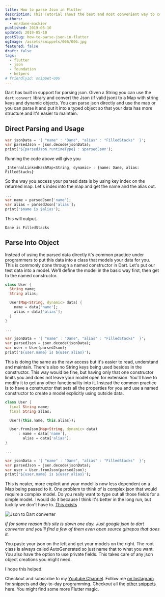 ```yaml
---
title: How to parse Json in Flutter
description: This Tutorial shows the best and most convenient way to convert json in Flutter.
authors:
  - en/dane-mackier
published: 2019-05-10
updated: 2019-05-10
postSlug: how-to-parse-json-in-flutter
ogImage: /assets/snippets/006/006.jpg
featured: false
draft: false
tags:
  - flutter
  - json
  - foundation
  - helpers
# friendlyId: snippet-006
---
```


Dart has built in support for parsing json. Given a String you can use the `dart:convert` library and convert the Json (if valid json) to a Map with string keys and dynamic objects. You can parse json directly and use the map or you can parse it and put it into a typed object so that your data has more structure and it's easier to maintain.

## Direct Parsing and Usage

```dart
var jsonData = '{ "name" : "Dane", "alias" : "FilledStacks"  }';
var parsedJson = json.decode(jsonData);
print('${parsedJson.runtimeType} : $parsedJson');
```

Running the code above will give you

```
_InternalLinkedHashMap<String, dynamic> : {name: Dane, alias: FilledStacks}
```

So the way you access your parsed data is by using key index on the returned map. Let's index into the map and get the name and the alias out.

```dart
...
var name = parsedJson['name'];
var alias = parsedJson['alias'];
print('$name is $alias');
```

This will output.

```
Dane is FilledStacks
```

## Parse Into Object

Instead of using the parsed data directly it's common practice under programmers to put this data into a class that models your data for you. This is commonly done through a named constructor in Dart. Let's put our test data into a model. We'll define the model in the basic way first, then get to the named constructor.

```dart
class User {
  String name;
  String alias;

  User(Map<String, dynamic> data) {
    name = data['name'];
    alias = data['alias'];
  }
}

...

var jsonData = '{ "name" : "Dane", "alias" : "FilledStacks"  }';
var parsedJson = json.decode(jsonData);
var user = User(parsedJson);
print('${user.name} is ${user.alias}');

```

This is doing the same as the raw access but it's easier to read, understand and maintain. There's also no String keys being used besides in the constructor. This way would be fine, but having only that one constructor limits you and does not leave your model open for extension. You'll have to modify it to get any other functionality into it. Instead the common practice is to have a constructor that sets all the properties for you and use a named constructor to create a model explicitly using outside data.

```dart
class User {
  final String name;
  final String alias;

  User({this.name, this.alias});

  User.fromJson(Map<String, dynamic> data)
      : name = data['name'],
        alias = data['alias'];
}

...

var jsonData = '{ "name" : "Dane", "alias" : "FilledStacks"  }';
var parsedJson = json.decode(jsonData);
var user = User.fromJson(parsedJson);
print('${user.name} is ${user.alias}');

```

This is neater, more explicit and your model is now less dependent on a Map being passed to it. One problem to think of is complex json that would require a complex model. Do you really want to type out all those fields for a simple model. I would do it because I think it's better in the long run, but luckily we don't have to. [This exists](https://javiercbk.github.io/json_to_dart/)

![Json to Dart converter](/assets/snippets/006/006-json-to-dart.jpg)

_if for some reason this site is down one day. Just google json to dart converter and you'll find a few of them even open source gitrepos that does it._

You paste your json on the left and get your models on the right. The root class is always called AutoGenerated so just name that to what you want. You also have the option to use private fields. This takes care of any json object creations you might need.

I hope this helped.

Checkout and subscribe to my [Youtube Channel](https://www.youtube.com/c/filledstacks?sub_confirmation=1). Follow me [on Instagram](https://www.instagram.com/filledstacks/) for snippets and day-to-day programming. Checkout all the [other snippets](/snippets) here. You might find some more Flutter magic.
